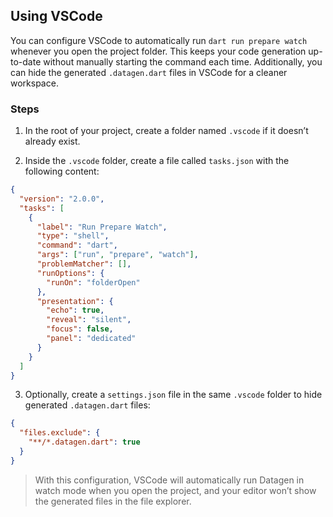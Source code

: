 ## Using VSCode

You can configure VSCode to automatically run `dart run prepare watch` whenever you open the project folder. This keeps your code generation up-to-date without manually starting the command each time. Additionally, you can hide the generated `.datagen.dart` files in VSCode for a cleaner workspace.

### Steps

1. In the root of your project, create a folder named `.vscode` if it doesn’t already exist.

2. Inside the `.vscode` folder, create a file called `tasks.json` with the following content:

```json
{
  "version": "2.0.0",
  "tasks": [
    {
      "label": "Run Prepare Watch",
      "type": "shell",
      "command": "dart",
      "args": ["run", "prepare", "watch"],
      "problemMatcher": [],
      "runOptions": {
        "runOn": "folderOpen"
      },
      "presentation": {
        "echo": true,
        "reveal": "silent",
        "focus": false,
        "panel": "dedicated"
      }
    }
  ]
}
```

3. Optionally, create a `settings.json` file in the same `.vscode` folder to hide generated `.datagen.dart` files:

```json
{
  "files.exclude": {
    "**/*.datagen.dart": true
  }
}
```

> With this configuration, VSCode will automatically run Datagen in watch mode when you open the project, and your editor won’t show the generated files in the file explorer.